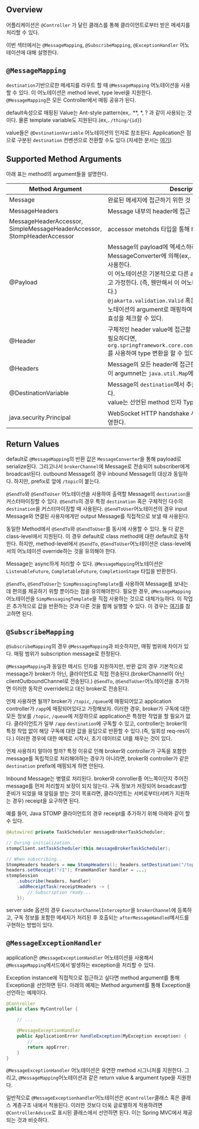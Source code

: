 ## Overview

어플리케이션은 `@Controller` 가 달린 클래스를 통해 클라이언트로부터 받은 메세지를 처리할 수 있다.

이번 섹터에서는 `@MessageMapping`, `@SubscribeMapping`, `@ExceptionHandler` 어노테이션에 대해 설명한다.

## `@MessageMapping`

`destination`기반으로한 메세지를 라우트 할 때 `@MessageMapping` 어노테이션을 사용할 수 있다.
이 어노테이션은 method level, type level을 지원한다.
`@MessageMapping`은 모든 Controller에서 매핑 공유가 된다.

default속성으로 매핑된 Value는 Ant-style pattern(ex,. \*\*, \*, ? 과 같이 사용되는 것이다.
물론 template variable도 지원된다.(ex,. `/thing/{id}`)

value들은 `@DestinationVariable` 어노테이션의 인자로 참조된다.
Application은 점으로 구분된 `destination` 컨벤션으로 전환할 수도 있다.(자세한 문서는 [여기](https://docs.spring.io/spring-framework/reference/web/websocket/stomp/destination-separator.html))

## Supported Method Arguments

아래 표는 method의 argument들을 설명한다.

| Method Argument                                                               | Description                                                                                                                                                                                                                                                                  |
| ----------------------------------------------------------------------------- | ---------------------------------------------------------------------------------------------------------------------------------------------------------------------------------------------------------------------------------------------------------------------------- |
| Message                                                                       | 완료된 메세지에 접근하기 위한 것                                                                                                                                                                                                                                                           |
| MessageHeaders                                                                | Message 내부의 header에 접근                                                                                                                                                                                                                                                       |
| MessageHeaderAccessor,<br>SimpleMessageHeaderAccessor,<br>StompHeaderAccessor | accessor metohds 타입을 통해 header에 접근하기 위함                                                                                                                                                                                                                                      |
| @Payload                                                                      | Message의 payload에 엑세스하려면 설정된 MessageConverter에 의해(ex,. JSON)변환된 Message를 사용한다.<br>이 어노테이션은 기본적으로 다른 argument는 일치되지 않았다고 가정한다. (즉, 웬만해서 이 어노테이션은 사용하지 않아도 된다.)<br>`@jakarta.validation.Valid` 혹은 Spring의 `@Validated` 어노테이션의 argument로 매핑하여 payload의 argument의 유효성을 체크할 수 있다. |
| @Header                                                                       | 구체적인 header value에 접근할 때 사용하기 위함.<br>필요하다면, `org.springframework.core.convert.converter.Converter`를 사용하여 type 변환을 할 수 있다.                                                                                                                                                    |
| @Headers                                                                      | Message의 모든 header에 접근한다.<br>이 argumnet는 `java.util.Map`에 할당할 수 있어야 한다.                                                                                                                                                                                                      |
| @DestinationVariable                                                          | Message의 `destination`에서 추출한 template 변수에 접근한다.<br>value는 선언된 method 인자 Type으로 변환된다.                                                                                                                                                                                         |
| java.security.Principal                                                       | WebSocket HTTP handshake 시점에 로그인한 사용자를 반영한다.                                                                                                                                                                                                                                 |

## Return Values

default로 `@MessageMapping`의 반환 값은 `MessageConverter`을 통해 payload로 serialize된다. 그리고나서 `brokerChannel`에 Message로 전송되어 subscriber에게 broadcast된다.
outbound Message의 경우 inbound Message의 대상과 동일하다. 하지만, prefix로 앞에 `/topic`이 붙는다.

`@SendTo`와 `@SendToUser` 어노테이션을 사용하여 출력할 Message의 `destination`을 커스터마이징할 수 있다.
`@SendTo`의 경우 특정 `destination` 혹은 구체적인 다수의 `destination`을 커스터마이징할 때 사용된다.
`@SendToUser`어노테이션의 경우 input Message와 연결된 사용자에게만 output Message를 직접적으로 보낼 때 사용된다.

동일한 Method에서 `@SendTo`와 `@SendToUser`를 동시에 사용할 수 있다. 둘 다 같은 class-level에서 지원된다. 이 경우 default로 class method에 대한 default로 동작한다.
하지만, method-level에서 `@SendTo`, `@SendToUser`어노테이션은 class-level에서의 어노테이션 override하는 것을 유의해야 한다.

Message는 async하게 처리할 수 있다. `@MessageMapping`어노테이션은 `ListenableFuture`, `CompletableFuture`, `CompletionStage` 타입을 반환한다.

`@SendTo`, `@SendToUser`는 `SimpMessagingTemplate`를 사용하여 Message를 보내는데 편의를 제공하기 위할 뿐이라는 점을 유의해야한다.
필요한 경우, `@MessageMapping` 어노테이션을 `SimpMessagingTemplate`을 직접 사용하는 것으로 대체가능하다.
이 작업은 추가적으로 값을 반환하는 것과 다른 것을 함께 실행할 수 있다. 이 경우는 [여기](https://docs.spring.io/spring-framework/reference/web/websocket/stomp/handle-send.html)를 참고하면 된다.

## `@SubscribeMapping`

`@SubscribeMapping`의 경우 `@MessageMapping`과 비슷하지만, 매핑 범위에 차이가 있다.
매핑 범위가 subscription message로 한정된다.

`@MessageMapping`과 동일한 메서드 인자를 지원하지만, 반환 값의 경우 기본적으로 message가 broker가 아닌, 클라이언트로 직접 전송된다.(brokerChannel이 아닌 clientOutboundChannel로 전송된다.)
`@SendTo`, `@SendToUser`어노테이션을 추가하면 이러한 동작은 override되고 대신 broker로 전송된다.

언제 사용하면 될까?
broker가 `/topic`, `/queue`에 매핑되어있고 application controller가 `/app`에 매핑되어있다고 가정해보자.
이러한 경우, broker가 구독에 대한 모든 정보를 `/topic`, `/queue`에 저장하므로 application은 특정한 작업을 할 필요가 없다.
클라이언트가 일부 `/app` `destination`에 구독할 수 있고, controller는 broker의 특정 작업 없이 해당 구독에 대한 값을 응답으로 반환할 수 있다.(즉, 일회성 req-res이다.) 
이러한 경우에 대한 예제로 시작시, 초기 데이터로 UI를 채우는 것이 있다.

언제 사용하지 말아야 할까?
특정 이유로 인해 broker와 controller가 구독을 포함한 message를 독립적으로 처리해야하는 경우가 아니라면, broker와 controller가 같은 `destination` prefix에 매핑되게 하면 안된다.

Inbound Message는 병렬로 처리된다. broker와 conroller중 어느쪽이던지 주어진 message를 먼저 처리할지 보장이 되지 않는다.
구독 정보가 저장되어 broadcast할 준비가 되었을 때 알림을 받는 것이 목표라면, 클라이언트는 서버로부터(서버가 지원하는 경우) receipt을 요구하면 된다.

예를 들어, Java STOMP 클라이언트의 경우 receipt를 추가하기 위해 아래와 같이 할 수 있다.

```java
@Autowired private TaskScheduler messageBrokerTaskScheduler; 

// During initialization.. 
stompClient.setTaskScheduler(this.messageBrokerTaskScheduler); 

// When subscribing.. 
StompHeaders headers = new StompHeaders(); headers.setDestination("/topic/..."); 
headers.setReceipt("r1"); FrameHandler handler = ...; 
stompSession
	.subscribe(headers, handler)
	.addReceiptTask(receiptHeaders -> { 
		// Subscription ready... 
	});
```
server side 옵션의 경우 `ExecutorChannelInterceptor`을 `brokerChannel`에 등록하고, 구독 정보를 포함한 메세지가 처리된 후 호출되는 `afterMessageHandled`메서드를 구현하는 방법이 있다.

## `@MessageExceptionHandler`

application은 `@MessageExceptionHandler` 어노테이션을 사용해서 `@MessageMapping`메서드에서 발생하는 exception을 처리할 수 있다.

Exception instance에 직접적으로 접근하고 싶다면 method argument를 통해Exception을 선언하면 된다.
아래의 예제는 Method argument를 통해 Exception을 선언하는 예제이다.

```java
@Controller
public class MyController {

	// ...

	@MessageExceptionHandler
	public ApplicationError handleException(MyException exception) {
		// ...
		return appError;
	}
}
```

`@MessageExceptionHandler` 어노테이션은 유연한 method 시그니처를 지원한다. 그리고, `@MessageMapping`어노테이션과 같은 return value & argument type을 지원한다.

일반적으로 `@MessageExceptionhandler`어노테이션은 `@Controller`클래스 혹은 클래스 계층구조 내에서 적용된다.
이러한 것보다 더욱 글로벌하게 적용하려면 `@ControllerAdvice`로 표시된 클래스에서 선언하면 된다.
이는 Spring MVC에서 제공되는 것과 비슷하다.